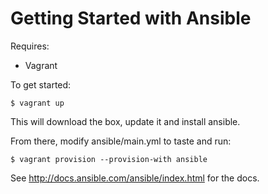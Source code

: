 # Getting Started with Ansible

Requires:

* Vagrant

To get started:

    $ vagrant up

This will download the box, update it and install ansible.

From there, modify ansible/main.yml to taste and run:

    $ vagrant provision --provision-with ansible

See http://docs.ansible.com/ansible/index.html for the docs.
